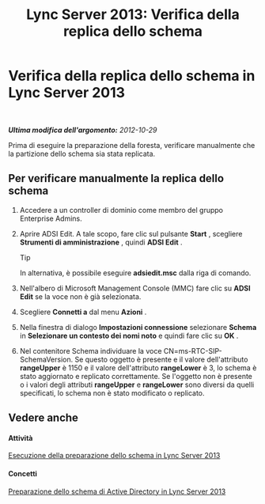 ﻿---
title: 'Lync Server 2013: Verifica della replica dello schema'
TOCTitle: Verifica della replica dello schema
ms:assetid: ad01a7cf-aa79-4648-ba5a-a7a09172db36
ms:mtpsurl: https://technet.microsoft.com/it-it/library/Gg412822(v=OCS.15)
ms:contentKeyID: 49301642
ms.date: 08/24/2015
mtps_version: v=OCS.15
ms.translationtype: HT
---

# Verifica della replica dello schema in Lync Server 2013

 

_**Ultima modifica dell'argomento:** 2012-10-29_

Prima di eseguire la preparazione della foresta, verificare manualmente che la partizione dello schema sia stata replicata.

## Per verificare manualmente la replica dello schema

1.  Accedere a un controller di dominio come membro del gruppo Enterprise Admins.

2.  Aprire ADSI Edit. A tale scopo, fare clic sul pulsante **Start** , scegliere **Strumenti di amministrazione** , quindi **ADSI Edit** .
    
    > [!tip]  
    > In alternativa, è possibile eseguire <strong>adsiedit.msc</strong> dalla riga di comando.

3.  Nell'albero di Microsoft Management Console (MMC) fare clic su **ADSI Edit** se la voce non è già selezionata.

4.  Scegliere **Connetti a** dal menu **Azioni** .

5.  Nella finestra di dialogo **Impostazioni connessione** selezionare **Schema** in **Selezionare un contesto dei nomi noto** e quindi fare clic su **OK** .

6.  Nel contenitore Schema individuare la voce CN=ms-RTC-SIP-SchemaVersion. Se questo oggetto è presente e il valore dell'attributo **rangeUpper** è 1150 e il valore dell'attributo **rangeLower** è 3, lo schema è stato aggiornato e replicato correttamente. Se l'oggetto non è presente o i valori degli attributi **rangeUpper** e **rangeLower** sono diversi da quelli specificati, lo schema non è stato modificato o replicato.

## Vedere anche

#### Attività

[Esecuzione della preparazione dello schema in Lync Server 2013](lync-server-2013-running-schema-preparation.md)  

#### Concetti

[Preparazione dello schema di Active Directory in Lync Server 2013](lync-server-2013-preparing-the-active-directory-schema.md)

